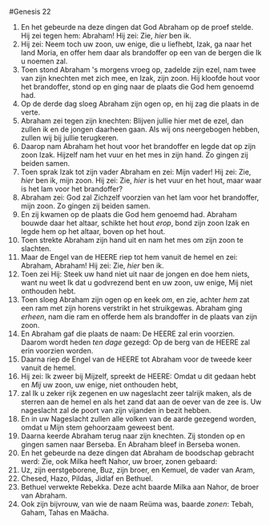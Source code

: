 #Genesis 22
1. En het gebeurde na deze dingen dat God Abraham op de proef stelde. Hij zei tegen hem: Abraham! Hij zei: Zie, *hier* ben ik.
2. Hij zei: Neem toch uw zoon, uw enige, die u liefhebt, Izak, ga naar het land Moria, en offer hem daar als brandoffer op een van de bergen die Ik u noemen zal.
3. Toen stond Abraham 's morgens vroeg op, zadelde zijn ezel, nam twee van zijn knechten met zich mee, en Izak, zijn zoon. Hij kloofde hout voor het brandoffer, stond op en ging naar de plaats die God hem genoemd had.
4. Op de derde dag sloeg Abraham zijn ogen op, en hij zag die plaats in de verte.
5. Abraham zei tegen zijn knechten: Blijven jullie hier met de ezel, dan zullen ik en de jongen daarheen gaan. Als wij ons neergebogen hebben, zullen wij bij jullie terugkeren.
6. Daarop nam Abraham het hout voor het brandoffer en legde dat op zijn zoon Izak. Hijzelf nam het vuur en het mes in zijn hand. Zo gingen zij beiden samen.
7. Toen sprak Izak tot zijn vader Abraham en zei: Mijn vader! Hij zei: Zie, *hier* ben ik, mijn zoon. Hij zei: Zie, *hier* is het vuur en het hout, maar waar is het lam voor het brandoffer?
8. Abraham zei: God zal Zichzelf voorzien van het lam voor het brandoffer, mijn zoon. Zo gingen zij beiden samen.
9. En zij kwamen op de plaats die God hem genoemd had. Abraham bouwde daar het altaar, schikte het hout *erop*, bond zijn zoon Izak en legde hem op het altaar, boven op het hout.
10. Toen strekte Abraham zijn hand uit en nam het mes om zijn zoon te slachten.
11. Maar de Engel van de HEERE riep tot hem vanuit de hemel en zei: Abraham, Abraham! Hij zei: Zie, *hier* ben ik.
12. Toen zei Hij: Steek uw hand niet uit naar de jongen en doe hem niets, want nu weet Ik dat u godvrezend bent en uw zoon, uw enige, Mij niet onthouden hebt.
13. Toen sloeg Abraham zijn ogen op en keek *om*, en zie, achter *hem* zat een ram met zijn horens verstrikt in het struikgewas. Abraham ging *erheen*, nam die ram en offerde hem als brandoffer in de plaats van zijn zoon.
14. En Abraham gaf die plaats de naam: De HEERE zal erin voorzien. Daarom wordt heden *ten dage* gezegd: Op de berg van de HEERE zal erin voorzien worden.
15. Daarna riep de Engel van de HEERE tot Abraham voor de tweede keer vanuit de hemel.
16. Hij zei: Ik zweer bij Mijzelf, spreekt de HEERE: Omdat u dit gedaan hebt en *Mij* uw zoon, uw enige, niet onthouden hebt,
17. zal Ik u zeker rijk zegenen en uw nageslacht zeer talrijk maken, als de sterren aan de hemel en als het zand dat aan de oever van de zee is. Uw nageslacht zal de poort van zijn vijanden in bezit hebben.
18. En in uw Nageslacht zullen alle volken van de aarde gezegend worden, omdat u Mijn stem gehoorzaam geweest bent.
19. Daarna keerde Abraham terug naar zijn knechten. Zij stonden op en gingen samen naar Berseba. En Abraham bleef in Berseba wonen.
20. En het gebeurde na deze dingen dat Abraham de boodschap gebracht werd: Zie, ook Milka heeft Nahor, uw broer, zonen gebaard:
21. Uz, zijn eerstgeborene, Buz, zijn broer, en Kemuel, de vader van Aram,
22. Chesed, Hazo, Pildas, Jidlaf en Bethuel.
23. Bethuel verwekte Rebekka. Deze acht baarde Milka aan Nahor, de broer van Abraham.
24. Ook zijn bijvrouw, van wie de naam Reüma was, baarde *zonen*: Tebah, Gaham, Tahas en Maächa.
